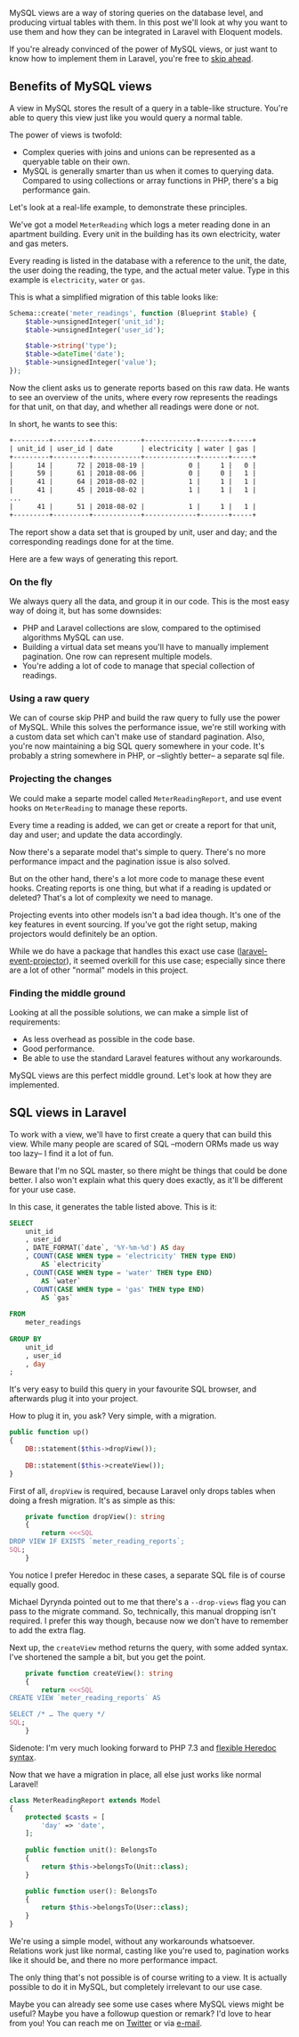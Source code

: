 MySQL views are a way of storing queries on the database level, and producing virtual tables with them.
In this post we'll look at why you want to use them and how they can be integrated in Laravel with Eloquent models.

If you're already convinced of the power of MySQL views, or just want to know how to implement them in Laravel,
you're free to [skip ahead](#impatient).

## Benefits of MySQL views

A view in MySQL stores the result of a query in a table-like structure. 
You're able to query this view just like you would query a normal table.

The power of views is twofold:

- Complex queries with joins and unions can be represented as a queryable table on their own.
- MySQL is generally smarter than us when it comes to querying data. 
Compared to using collections or array functions in PHP, there's a big performance gain.

Let's look at a real-life example, to demonstrate these principles.

We've got a model `MeterReading` which logs a meter reading done in an apartment building.
Every unit in the building has its own electricity, water and gas meters.

Every reading is listed in the database with a reference to the unit, the date, 
the user doing the reading, the type, and the actual meter value. 
Type in this example is `electricity`, `water` or `gas`.

This is what a simplified migration of this table looks like:

```php
Schema::create('meter_readings', function (Blueprint $table) {
    $table->unsignedInteger('unit_id');
    $table->unsignedInteger('user_id');

    $table->string('type');
    $table->dateTime('date');
    $table->unsignedInteger('value');
});
```

Now the client asks us to generate reports based on this raw data.
He wants to see an overview of the units, where every row represents 
the readings for that unit, on that day, and whether all readings were done or not.

In short, he wants to see this:

```txt
+---------+---------+------------+-------------+-------+-----+
| unit_id | user_id | date       | electricity | water | gas |
+---------+---------+------------+-------------+-------+-----+
|      14 |      72 | 2018-08-19 |           0 |     1 |   0 |
|      59 |      61 | 2018-08-06 |           0 |     0 |   1 |
|      41 |      64 | 2018-08-02 |           1 |     1 |   1 |
|      41 |      45 | 2018-08-02 |           1 |     1 |   1 |
...
|      41 |      51 | 2018-08-02 |           1 |     1 |   1 |
+---------+---------+------------+-------------+-------+-----+
```

The report show a data set that is grouped by unit, user and day; 
and the corresponding readings done for at the time.

Here are a few ways of generating this report.

### On the fly

We always query all the data, and group it in our code. 
This is the most easy way of doing it, but has some downsides:

- PHP and Laravel collections are slow, compared to the optimised algorithms MySQL can use.
- Building a virtual data set means you'll have to manually implement pagination. One row can represent multiple models.
- You're adding a lot of code to manage that special collection of readings.

### Using a raw query

We can of course skip PHP and build the raw query to fully use the power of MySQL.
While this solves the performance issue, we're still working with a custom data set which can't make use of standard pagination.
Also, you're now maintaining a big SQL query somewhere in your code. 
It's probably a string somewhere in PHP, or –slightly better– a separate sql file.

### Projecting the changes

We could make a separte model called `MeterReadingReport`, 
and use event hooks on `MeterReading` to manage these reports.

Every time a reading is added, we can get or create a report for that unit, day and user; 
and update the data accordingly.

Now there's a separate model that's simple to query. 
There's no more performance impact and the pagination issue is also solved.

But on the other hand, there's a lot more code to manage these event hooks.
Creating reports is one thing, but what if a reading is updated or deleted? 
That's a lot of complexity we need to manage.

Projecting events into other models isn't a bad idea though. 
It's one of the key features in event sourcing. 
If you've got the right setup, making projectors would definitely be an option.

While we do have a package that handles this exact use case ([laravel-event-projector](*https://github.com/spatie/laravel-event-projector)),
it seemed overkill for this use case;
especially since there are a lot of other "normal" models in this project.

### Finding the middle ground

Looking at all the possible solutions, we can make a simple list of requirements:

- As less overhead as possible in the code base.
- Good performance.
- Be able to use the standard Laravel features without any workarounds.

MySQL views are this perfect middle ground. 
Let's look at how they are implemented.  

<a name="impatient"></a>

## SQL views in Laravel

To work with a view, we'll have to first create a query that can build this view.
While many people are scared of SQL –modern ORMs made us way too lazy– I find it a lot of fun.

Beware that I'm no SQL master, so there might be things that could be done better. 
I also won't explain what this query does exactly, as it'll be different for your use case.

In this case, it generates the table listed above. This is it:

```sql
SELECT 
    unit_id
    , user_id
    , DATE_FORMAT(`date`, '%Y-%m-%d') AS day
    , COUNT(CASE WHEN type = 'electricity' THEN type END) 
        AS `electricity`
    , COUNT(CASE WHEN type = 'water' THEN type END) 
        AS `water`
    , COUNT(CASE WHEN type = 'gas' THEN type END) 
        AS `gas`
    
FROM 
    meter_readings
    
GROUP BY
    unit_id
    , user_id
    , day
;
```

It's very easy to build this query in your favourite SQL browser, 
and afterwards plug it into your project.

How to plug it in, you ask? Very simple, with a migration. 

```php
public function up()
{
    DB::statement($this->dropView());
    
    DB::statement($this->createView());
}
```

First of all, `dropView` is required, because Laravel only drops tables when doing a fresh migration. 
It's as simple as this:

```php
    private function dropView(): string
    {
        return <<<SQL
DROP VIEW IF EXISTS `meter_reading_reports`;
SQL;
    }
```

You notice I prefer Heredoc in these cases, a separate SQL file is of course equally good.

Michael Dyrynda pointed out to me that there's a `--drop-views` flag you can pass to the migrate command.
So, technically, this manual dropping isn't required. 
I prefer this way though, because now we don't have to remember to add the extra flag. 

Next up, the `createView` method returns the query, with some added syntax. 
I've shortened the sample a bit, but you get the point.

```php
    private function createView(): string
    {
        return <<<SQL
CREATE VIEW `meter_reading_reports` AS

SELECT /* … The query */
SQL;
    }
```

Sidenote: I'm very much looking forward to PHP 7.3 and [flexible Heredoc syntax](*/blog/new-in-php-73).

Now that we have a migration in place, all else just works like normal Laravel!

```php
class MeterReadingReport extends Model
{
    protected $casts = [
        'day' => 'date',
    ];
    
    public function unit(): BelongsTo
    {
        return $this->belongsTo(Unit::class);
    }

    public function user(): BelongsTo
    {
        return $this->belongsTo(User::class);
    }
}
```

We're using a simple model, without any workarounds whatsoever.
Relations work just like normal, casting like you're used to, 
pagination works like it should be, and there no more performance impact.

The only thing that's not possible is of course writing to a view. 
It is actually possible to do it in MySQL, but completely irrelevant to our use case. 

Maybe you can already see some use cases where MySQL views might be useful?
Maybe you have a followup question or remark? 
I'd love to hear from you!
You can reach me on [Twitter](*https://twitter.com/brendt_gd) or via [e-mail](mailto:brendt@stitcher.io).
